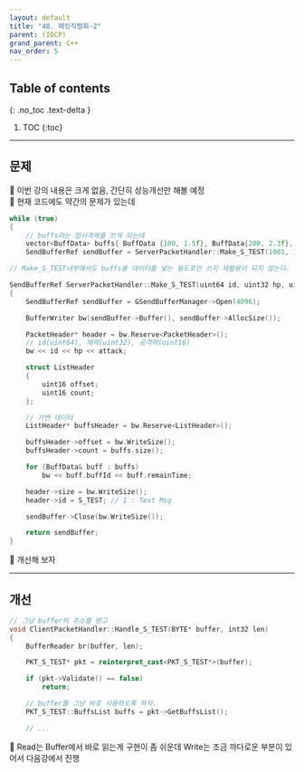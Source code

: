 ```yaml
---
layout: default
title: "48. 패킷직렬화-2"
parent: (IOCP)
grand_parent: C++
nav_order: 5
---
```


## Table of contents
{: .no_toc .text-delta }

1. TOC
{:toc}

---

## 문제

🍅 이번 강의 내용은 크게 없음, 간단히 성능개선만 해볼 예정<br>
🍅 현재 코드에도 약간의 문제가 있는데

```cpp
while (true)
{
    // buffs라는 임시객체를 쓰게 되는데
    vector<BuffData> buffs{ BuffData {100, 1.5f}, BuffData{200, 2.3f}, BuffData {300, 0.7f } };
    SendBufferRef sendBuffer = ServerPacketHandler::Make_S_TEST(1001, 100, 10, buffs, L"안녕하세요");
```

```cpp
// Make_S_TEST내부에서도 buffs를 데이터를 넣는 용도로만 쓰지 재활용이 되지 않는다.

SendBufferRef ServerPacketHandler::Make_S_TEST(uint64 id, uint32 hp, uint16 attack, vector<BuffData> buffs, wstring name)
{
	SendBufferRef sendBuffer = GSendBufferManager->Open(4096);

	BufferWriter bw(sendBuffer->Buffer(), sendBuffer->AllocSize());

	PacketHeader* header = bw.Reserve<PacketHeader>();
	// id(uint64), 체력(uint32), 공격력(uint16)
	bw << id << hp << attack;

	struct ListHeader
	{
		uint16 offset;
		uint16 count;
	};

	// 가변 데이터
	ListHeader* buffsHeader = bw.Reserve<ListHeader>();

	buffsHeader->offset = bw.WriteSize();
	buffsHeader->count = buffs.size();

	for (BuffData& buff : buffs)
		bw << buff.buffId << buff.remainTime;

	header->size = bw.WriteSize();
	header->id = S_TEST; // 1 : Test Msg

	sendBuffer->Close(bw.WriteSize());

	return sendBuffer;
}
```

🍅 개선해 보자

---

## 개선

```cpp
// 그냥 buffer의 주소를 받고
void ClientPacketHandler::Handle_S_TEST(BYTE* buffer, int32 len)
{
	BufferReader br(buffer, len);

	PKT_S_TEST* pkt = reinterpret_cast<PKT_S_TEST*>(buffer);

	if (pkt->Validate() == false)
		return;

    // buffer를 그냥 바로 사용하도록 하자.
	PKT_S_TEST::BuffsList buffs = pkt->GetBuffsList();

    // ...
```

🍅 Read는 Buffer에서 바로 읽는게 구현이 좀 쉬운데 Write는 조금 까다로운 부분이 있어서 다음강에서 진행